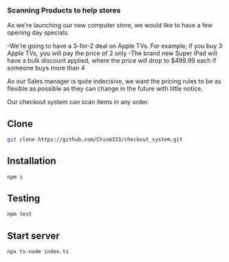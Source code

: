 ### Scanning Products to help stores

As we're launching our new computer store, we would like to have a few opening day specials.

-We're going to have a 3-for-2 deal on Apple TVs. For example, if you buy 3 Apple TVs, you will pay the price of 2 only
-The brand new Super iPad will have a bulk discount applied, where the price will drop to $499.99 each if someone buys more than 4

As our Sales manager is quite indecisive, we want the pricing rules to be as flexible as possible as they can change in the future with little notice.

Our checkout system can scan items in any order.

## Clone

```sh 
git clone https://github.com/Chinm333/checkout_system.git
```
## Installation

```sh 
npm i
```

## Testing

```sh 
npm test
```

## Start server

```sh 
npx ts-node index.ts
```
